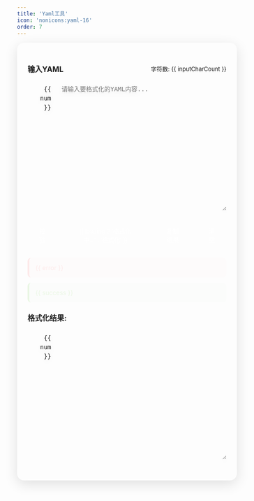 ```yaml
---
title: 'Yaml工具'
icon: 'nonicons:yaml-16'
order: 7
---
```

<script setup>
import { ref, computed } from 'vue'
import YAML from 'yaml'

const input = ref('')
const output = ref('')
const error = ref('')
const success = ref('') // 新增成功提示
const errorLine = ref(null)
const errorColumn = ref(null)
const errorPosition = ref(null)
const loading = ref(false)
const isValid = ref(false)

// 计算行号
const getLineNumbers = (text) => {
  if(!text) return []
  return text.split('\n').map((_, index) => index + 1)
}

// 计算输入字符数
const inputCharCount = computed(() => {
  return input.value.length
})

// 校验YAML格式
const validateYaml = () => {
  if(!input.value.trim()) {
    error.value = '请输入要校验的YAML内容'
    success.value = ''
    isValid.value = false
    return
  }

  try {
    YAML.parse(input.value)
    error.value = ''
    success.value = '✨ YAML格式校验通过!' // 添加成功提示
    isValid.value = true
  } catch(e) {
    success.value = ''
    if(e.message) {
      const match = e.message.match(/at line (\d+), column (\d+)/)
      if(match) {
        errorLine.value = parseInt(match[1])
        errorColumn.value = parseInt(match[2])
        const lines = input.value.split('\n')
        let pos = 0
        for(let i = 0; i < errorLine.value - 1; i++) {
          pos += lines[i].length + 1
        }
        pos += errorColumn.value - 1
        errorPosition.value = pos
        error.value = '❌ 输入的内容不是合法的YAML格式'
        error.value += `\n错误位置: 第${errorLine.value}行, 第${errorColumn.value}列 (位置: ${errorPosition.value})`
      }
    }
    isValid.value = false
  }
}

// 格式化YAML
const formatYaml = async () => {
  if(!input.value.trim()) {
    error.value = '请输入要格式化的YAML内容'
    success.value = ''
    isValid.value = false
    return
  }
  
  try {
    loading.value = true
    error.value = ''
    success.value = ''
    errorLine.value = null
    errorColumn.value = null
    errorPosition.value = null
    
    // 使用防抖处理大量数据
    await new Promise(resolve => setTimeout(resolve, 100))
    
    const obj = YAML.parse(input.value)
    output.value = YAML.stringify(obj, {
      indent: 2,
      lineWidth: -1,
      doubleQuoted: true,
      sortMapEntries: false // 不对Map进行排序,保留原有顺序
    })
    isValid.value = true
    success.value = '✨ YAML格式化成功!' // 添加成功提示
  } catch(e) {
    error.value = e.message
    success.value = ''
    output.value = ''
    isValid.value = false
  } finally {
    loading.value = false
  }
}

// 复制格式化后的内容
const copyOutput = async () => {
  if(!output.value) return
  try {
    await navigator.clipboard.writeText(output.value)
    // 使用更友好的提示
    const tip = document.createElement('div')
    tip.textContent = '✨ 复制成功!'
    tip.style.cssText = `
      position: fixed;
      top: 50%;
      left: 50%;
      transform: translate(-50%, -50%);
      padding: 12px 24px;
      background: rgba(0,0,0,0.85);
      color: white;
      border-radius: 8px;
      font-size: 15px;
      z-index: 9999;
      animation: fadeIn 0.2s ease;
    `
    document.body.appendChild(tip)
    setTimeout(() => {
      tip.style.animation = 'fadeOut 0.2s ease'
      setTimeout(() => tip.remove(), 200)
    }, 1300)
  } catch {
    alert('复制失败,请手动复制')
  }
}

// 清空内容
const clearContent = () => {
  if(input.value && !confirm('确定要清空所有内容吗?')) return
  input.value = ''
  output.value = ''
  error.value = ''
  success.value = ''
  errorLine.value = null
  errorColumn.value = null
  errorPosition.value = null
  isValid.value = false
}

// 同步滚动
const syncScroll = (e) => {
  const { scrollTop } = e.target
  const container = e.target.closest('.linedwrap')
  const lines = container.querySelector('.lines')
  const codelines = container.querySelector('.codelines')
  
  if(e.target.tagName === 'TEXTAREA') {
    codelines.style.transform = `translateY(-${scrollTop}px)`
    codelines.style.paddingBottom = '20px'
    codelines.style.maxHeight = `${lines.clientHeight + 20}px`
  }
}
</script>
<style scoped>
@keyframes fadeIn {
  from { opacity: 0; }
  to { opacity: 1; }
}

@keyframes fadeOut {
  from { opacity: 1; }
  to { opacity: 0; }
}

.yaml-lint {
  max-width: 1000px;
  margin: 0 auto;
  padding: 24px;
  background: var(--vp-c-bg-alt);
  border-radius: 16px;
  box-shadow: 0 8px 30px rgba(0, 0, 0, 0.12);
}

.input-area, .output-area {
  margin-bottom: 24px;
}

h3 {
  margin-bottom: 12px;
  color: var(--vp-c-text-1);
  display: flex;
  align-items: center;
  justify-content: space-between;
  font-size: 1.2em;
}

.char-count {
  font-size: 13px;
  color: var(--vp-c-text-2);
  font-weight: normal;
}

.linedwrap {
  position: relative;
  display: flex;
  filter: drop-shadow(0 4px 6px rgba(0,0,0,0.08));
}

.lines {
  width: 50px;
  padding: 12px 8px;
  background: var(--vp-c-bg-soft);
  border-radius: 10px 0 0 10px;
  border: 2px solid var(--vp-c-accent);
  border-right: none;
  font-family: monospace;
  font-size: 14px;
  line-height: 1.5;
  text-align: right;
  user-select: none;
  color: var(--vp-c-text-2);
  overflow: hidden;
  position: relative;
}

.codelines {
  position: absolute;
  top: 12px;
  left: 8px;
  right: 8px;
  overflow: visible;
  will-change: transform;
}

.lineno {
  padding: 0 4px;
  min-width: 30px;
  height: 21px;
  line-height: 21px;
}

.lineno.error-line {
  color: #ff4d4f;
  font-weight: bold;
  background: rgba(255,77,79,0.1);
}

.linedtextarea {
  flex: 1;
}

textarea {
  width: 100%;
  min-height: 300px;
  padding: 12px;
  border: 2px solid var(--vp-c-accent);
  border-radius: 0 10px 10px 0;
  background: var(--vp-c-bg);
  color: var(--vp-c-text);
  font-family: monospace;
  font-size: 14px;
  line-height: 1.5;
  resize: vertical;
  transition: all 0.3s;
  overflow: auto;
}

textarea:focus {
  outline: none;
  border-color: #40b782;
  box-shadow: 0 0 0 3px rgba(64, 183, 130, 0.15);
}

textarea[readonly] {
  background: var(--vp-c-bg-soft);
  cursor: default;
}

.error {
  color: #ff4d4f;
  margin: 12px 0;
  padding: 14px;
  background: rgba(255, 77, 79, 0.08);
  border-radius: 8px;
  white-space: pre-line;
  font-size: 14px;
  border-left: 4px solid #ff4d4f;
  animation: fadeIn 0.3s ease;
}

.success {
  color: #52c41a;
  margin: 12px 0;
  padding: 14px;
  background: rgba(82, 196, 26, 0.08);
  border-radius: 8px;
  font-size: 14px;
  border-left: 4px solid #52c41a;
  animation: fadeIn 0.3s ease;
}

.btn-group {
  display: flex;
  gap: 14px;
  margin: 20px 0;
}

button {
  padding: 12px 24px;
  border: none;
  border-radius: 8px;
  background: var(--vp-c-accent);
  color: white;
  cursor: pointer;
  transition: all 0.2s;
  font-size: 14px;
  display: flex;
  align-items: center;
  gap: 8px;
  font-weight: 500;
}

button:hover {
  opacity: 0.9;
  transform: translateY(-2px);
  box-shadow: 0 4px 12px rgba(64, 183, 130, 0.2);
}

button:active {
  transform: translateY(-1px);
}

button:disabled {
  opacity: 0.5;
  cursor: not-allowed;
  transform: none;
  box-shadow: none;
}

.valid-yaml {
  border-color: #52c41a !important;
}

.invalid-yaml {
  border-color: #ff4d4f !important;
}

@media (max-width: 640px) {
  .yaml-lint {
    padding: 16px;
  }
  
  .btn-group {
    flex-wrap: wrap;
  }
  
  button {
    width: 100%;
    justify-content: center;
  }
}
</style>

<div class="yaml-lint">
    <div class="input-area">
      <h3>
        输入YAML
        <span class="char-count">字符数: {{ inputCharCount }}</span>
      </h3>
      <div class="linedwrap">
        <div class="lines">
          <div class="codelines">
            <div 
              v-for="num in getLineNumbers(input)" 
              :key="num"
              :class="{'error-line': errorLine === num}"
              class="lineno"
            >{{ num }}</div>
          </div>
        </div>
        <div class="linedtextarea">
          <textarea 
            v-model="input"
            placeholder="请输入要格式化的YAML内容..."
            :class="{'valid-yaml': isValid && input, 'invalid-yaml': !isValid && input}"
            spellcheck="false"
            @scroll="syncScroll"
            wrap="off"
          ></textarea>
        </div>
      </div>
    </div>
    <div class="btn-group">
      <button @click="validateYaml">
        校验
      </button>
      <button @click="formatYaml" :disabled="loading">
        {{ loading ? '格式化中...' : '格式化' }}
      </button>
      <button @click="copyOutput" :disabled="!output">
        复制结果
      </button>
      <button @click="clearContent">
        清空
      </button>
    </div>
    <div class="error" v-if="error">{{ error }}</div>
    <div class="success" v-if="success">{{ success }}</div>
    <div class="output-area" v-if="output">
      <h3>格式化结果:</h3>
      <div class="linedwrap">
        <div class="lines">
          <div class="codelines">
            <div 
              v-for="num in getLineNumbers(output)" 
              :key="num"
              class="lineno"
            >{{ num }}</div>
          </div>
        </div>
        <div class="linedtextarea">
          <textarea 
            v-model="output"
            readonly
            spellcheck="false"
            @scroll="syncScroll"
            wrap="off"
          ></textarea>
        </div>
      </div>
    </div>
</div>